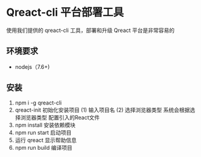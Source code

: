 # Qreact-cli 平台部署工具
使用我们提供的 qreact-cli 工具，部署和升级 Qreact 平台是非常容易的

## 环境要求
* nodejs（7.6+)

## 安装
1. npm i -g qreact-cli
2. qreact-init 初始化安装项目
(1)  输入项目名
(2)  选择浏览器类型 系统会根据选择浏览器类型 配置引入的React文件
3. npm install 安装依赖模块
4. npm run start 启动项目
5. 运行 qreact 显示帮助信息
6. npm run build 编译项目

